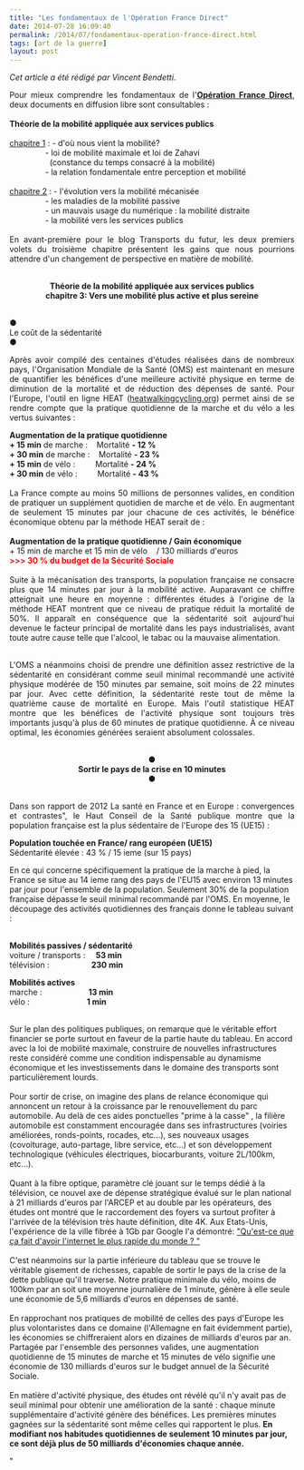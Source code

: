 ```yaml
---
title: "Les fondamentaux de l'Opération France Direct"
date: 2014-07-28 16:09:40
permalink: /2014/07/fondamentaux-operation-france-direct.html
tags: [art de la guerre]
layout: post
---
```


<p style="text-align: justify"><em>Cet article a été rédigé par Vincent Bendetti</em>.</p> <p style="text-align: justify">Pour mieux comprendre les fondamentaux de l'<a href="https://gabrielplassat.github.io/transportsdufutur/2014/07/operation-france-direct-une-technologie-pour-changer-la-vie.html" target="_blank"><strong>Opération France Direct</strong></a>, deux documents en diffusion libre sont consultables :<br /><br /><strong>Théorie de la mobilité appliquée aux services publics</strong><br /><br /><a href="https://gabrielplassat.github.io/transportsdufutur/wp-content/uploads/sites/6/2014/07/theorie-de-la-mobilite-chapitre-1.pdf" target="_self">chapitre 1</a> : - d'où nous vient la mobilité?<br />                - loi de mobilité maximale et loi de Zahavi <br />                  (constance du temps consacré à la mobilité)<br />                - la relation fondamentale entre perception et mobilité<br /><br /><a href="https://gabrielplassat.github.io/transportsdufutur/wp-content/uploads/sites/6/2014/07/theorie-de-la-mobilite-chapitre-2.pdf" target="_self">chapitre 2</a> : - l'évolution vers la mobilité mécanisée<br />                - les maladies de la mobilité passive<br />                - un mauvais usage du numérique : la mobilité distraite<br />                - la mobilité vers les services publics<br /><br />En avant-première pour le blog Transports du futur, les deux premiers volets du troisième chapitre présentent les gains que nous pourrions attendre d'un changement de perspective en matière de mobilité.</p> <p style="text-align: center"><br /><strong>Théorie de la mobilité appliquée aux services publics </strong><br /><strong>chapitre 3: Vers une mobilité plus active et plus sereine</strong> </p> <p style="text-align: center"></p>  <!--more--> <br />●<br />Le coût de la sédentarité<br />● <p style="text-align: justify">Après avoir compilé des centaines d'études réalisées dans de nombreux pays, l'Organisation Mondiale de la Santé (OMS) est maintenant en mesure de quantifier les bénéfices d'une meilleure activité physique en terme de diminution de la mortalité et de réduction des dépenses de santé. Pour l'Europe, l'outil en ligne HEAT (<a href="https://gabrielplassat.github.io/transportsdufutur//www.heatwalkingcycling.org" target="_blank">heatwalkingcycling.org</a>) permet ainsi de se rendre compte que la pratique quotidienne de la marche et du vélo a les vertus suivantes :</p> <p style="text-align: justify"><strong>Augmentation de la pratique quotidienne</strong><br /><strong>+ 15 min</strong> de marche :    Mortalité <strong>- 12 %</strong><br /><strong>+ 30 min</strong> de marche :    Mortalité <strong>- 23 %</strong><br /><strong>+ 15 min</strong> de vélo :         Mortalité <strong>- 24 %</strong><br /><strong>+ 30 min</strong> de vélo :         Mortalité <strong>- 43 %</strong><br /><br />La France compte au moins 50 millions de personnes valides, en condition de pratiquer un supplément quotidien de marche et de vélo. En augmentant de seulement 15 minutes par jour chacune de ces activités, le bénéfice économique obtenu par la méthode HEAT serait de :<br /><br /><strong>Augmentation de la pratique quotidienne / Gain économique</strong><br />+ 15 min de marche et 15 min de vélo    / 130 milliards d'euros <br /><strong><span style="color: #ff0000">>>> </span><span style="color: #ff0000">30 % du budget de la Sécurité Sociale</span></strong><br /><br />Suite à la mécanisation des transports, la population française ne consacre plus que 14 minutes par jour à la mobilité active. Auparavant ce chiffre atteignait une heure en moyenne : différentes études à l'origine de la méthode HEAT montrent que ce niveau de pratique réduit la mortalité de 50%. Il apparaît en conséquence que la sédentarité soit aujourd'hui devenue le facteur principal de mortalité dans les pays industrialisés, avant toute autre cause telle que l'alcool, le tabac ou la mauvaise alimentation.</p> <p style="text-align: justify"><br />L'OMS a néanmoins choisi de prendre une définition assez restrictive de la sédentarité en considérant comme seuil minimal recommandé une activité physique modérée de 150 minutes par semaine, soit moins de 22 minutes par jour. Avec cette définition, la sédentarité reste tout de même la quatrième cause de mortalité en Europe. Mais l'outil statistique HEAT montre que les bénéfices de l'activité physique sont toujours très importants jusqu'à plus de 60 minutes de pratique quotidienne. À ce niveau optimal, les économies générées seraient absolument colossales.</p> <p style="text-align: center"><br /><strong>●</strong><br /><strong>Sortir le pays de la crise en 10 minutes</strong><br /><strong>●</strong></p> <p style="text-align: justify"><br />Dans son rapport de 2012 La santé en France et en Europe : convergences et contrastes", le Haut Conseil de la Santé publique montre que la population française est la plus sédentaire de l'Europe des 15 (UE15) :</p> <p style=""text-align: justify""><strong>Population touchée en France/ rang européen (UE15)</strong> <br />Sédentarité élevée : 43 % / 15 ieme (sur 15 pays)</p> <p style=""text-align: justify"">En ce qui concerne spécifiquement la pratique de la marche à pied, la France se situe au 14 ieme rang des pays de l'EU15 avec environ 13 minutes par jour pour l'ensemble de la population. Seulement 30% de la population française dépasse le seuil minimal recommandé par l'OMS. En moyenne, le découpage des activités quotidiennes des français donne le tableau suivant :</p> <p><br /><strong>Mobilités passives / sédentarité</strong><br />voiture / transports :   <strong>  <span style=""color: #ff0000"">53 min </span></strong><br />télévision :                  <strong> <span style=""color: #ff0000"">230 min</span> </strong></p> <p><strong>Mobilités actives</strong><br />marche :                   <span style=""color: #007f40""> <strong> 13 min</strong></span><br />vélo :                        <strong> <span style=""color: #007f40""> 1 min</span></strong></p> <p style=""text-align: justify""><br />Sur le plan des politiques publiques, on remarque que le véritable effort financier se porte surtout en faveur de la partie haute du tableau. En accord avec la loi de mobilité maximale, construire de nouvelles infrastructures reste considéré comme une condition indispensable au dynamisme économique et les investissements dans le domaine des transports sont particulièrement lourds.<br /><br />Pour sortir de crise, on imagine des plans de relance économique qui annoncent un retour à la croissance par le renouvellement du parc automobile. Au delà de ces aides ponctuelles "prime à la casse" , la filière automobile est constamment encouragée dans ses infrastructures (voiries améliorées, ronds-points, rocades, etc...), ses nouveaux usages (covoiturage, auto-partage, libre service, etc...) et son développement technologique (véhicules électriques, biocarburants, voiture 2L/100km, etc...).<br /><br />Quant à la fibre optique, paramètre clé jouant sur le temps dédié à la télévision, ce nouvel axe de dépense stratégique évalué sur le plan national à 21 milliards d'euros par l'ARCEP et au double par les opérateurs, des études ont montré que le raccordement des foyers va surtout profiter à l'arrivée de la télévision très haute définition, dite 4K. Aux Etats-Unis, l'expérience de la ville fibrée à 1Gb par Google l'a démontré: <a href=""http://www.slate.fr/story/71065/internet-le-plus-rapide-du-monde-google-fiber"" target=""_self"">"Qu'est-ce que ça fait d'avoir l'internet le plus rapide du monde ? "</a><br /><br />C'est néanmoins sur la partie inférieure du tableau que se trouve le véritable gisement de richesses, capable de sortir le pays de la crise de la dette publique qu'il traverse. Notre pratique minimale du vélo, moins de 100km par an soit une moyenne journalière de 1 minute, génère à elle seule une économie de 5,6 milliards d'euros en dépenses de santé.<br /><br />En rapprochant nos pratiques de mobilité de celles des pays d'Europe les plus volontaristes dans ce domaine (l'Allemagne en fait évidemment partie), les économies se chiffreraient alors en dizaines de milliards d'euros par an. Partagée par l'ensemble des personnes valides, une augmentation quotidienne de 15 minutes de marche et 15 minutes de vélo signifie une économie de 130 milliards d'euros sur le budget annuel de la Sécurité Sociale.<br /><br />En matière d'activité physique, des études ont révélé qu'il n'y avait pas de seuil minimal pour obtenir une amélioration de la santé : chaque minute supplémentaire d'activité génère des bénéfices. Les premières minutes gagnées sur la sédentarité sont même celles qui rapportent le plus. <strong>En modifiant nos habitudes quotidiennes de seulement 10 minutes par jour, ce sont déjà plus de 50 milliards d'économies chaque année.</strong></p>"
